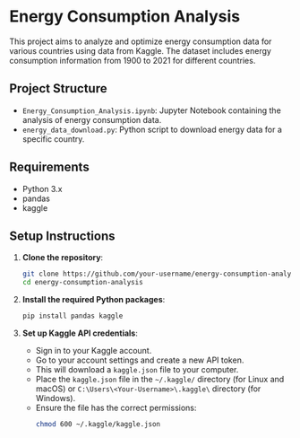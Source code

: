 # Energy Consumption Analysis

This project aims to analyze and optimize energy consumption data for various countries using data from Kaggle. The dataset includes energy consumption information from 1900 to 2021 for different countries.

## Project Structure

- `Energy_Consumption_Analysis.ipynb`: Jupyter Notebook containing the analysis of energy consumption data.
- `energy_data_download.py`: Python script to download energy data for a specific country.

## Requirements

- Python 3.x
- pandas
- kaggle

## Setup Instructions

1. **Clone the repository**:
    ```bash
    git clone https://github.com/your-username/energy-consumption-analysis.git
    cd energy-consumption-analysis
    ```

2. **Install the required Python packages**:
    ```bash
    pip install pandas kaggle
    ```

3. **Set up Kaggle API credentials**:
    - Sign in to your Kaggle account.
    - Go to your account settings and create a new API token.
    - This will download a `kaggle.json` file to your computer.
    - Place the `kaggle.json` file in the `~/.kaggle/` directory (for Linux and macOS) or `C:\Users\<Your-Username>\.kaggle\` directory (for Windows).
    - Ensure the file has the correct permissions:
      ```bash
      chmod 600 ~/.kaggle/kaggle.json
      ```
